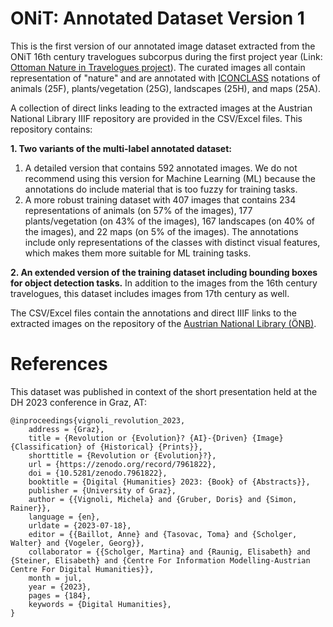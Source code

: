 # ONiT: Annotated Dataset Version 1
This is the first version of our annotated image dataset extracted from the ONiT 16th century travelogues subcorpus during the first project year (Link: [Ottoman Nature in Travelogues project](https://onit.oeaw.ac.at/)). The curated images all contain representation of "nature" and are annotated with [ICONCLASS](https://iconclass.org/) notations of animals (25F), plants/vegetation (25G), landscapes (25H), and maps (25A).

A collection of direct links leading to the extracted images at the Austrian National Library IIIF repository are provided in the CSV/Excel files. This repository contains:

**1. Two variants of the multi-label annotated dataset:**
1. A detailed version that contains 592 annotated images. We do not recommend using this version for Machine Learning (ML) because the annotations do include material that is too fuzzy for training tasks.
2. A more robust training dataset with 407 images that contains 234 representations of animals (on 57% of the images), 177 plants/vegetation (on 43% of the images), 167 landscapes (on 40% of the images), and 22 maps (on 5% of the images). The annotations include only representations of the classes with distinct visual features, which makes them more suitable for ML training tasks.


**2. An extended version of the training dataset including bounding boxes for object detection tasks.**
In addition to the images from the 16th century travelogues, this dataset includes images from 17th century as well.

The CSV/Excel files contain the annotations and direct IIIF links to the extracted images on the repository of the [Austrian National Library (ÖNB)](https://search.onb.ac.at/).

# References
This dataset was published in context of the short presentation held at the DH 2023 conference in Graz, AT:

```
@inproceedings{vignoli_revolution_2023,
	address = {Graz},
	title = {Revolution or {Evolution}? {AI}-{Driven} {Image} {Classification} of {Historical} {Prints}},
	shorttitle = {Revolution or {Evolution}?},
	url = {https://zenodo.org/record/7961822},
	doi = {10.5281/zenodo.7961822},
	booktitle = {Digital {Humanities} 2023: {Book} of {Abstracts}},
	publisher = {University of Graz},
	author = {{Vignoli, Michela} and {Gruber, Doris} and {Simon, Rainer}},
	language = {en},
	urldate = {2023-07-18},
	editor = {{Baillot, Anne} and {Tasovac, Toma} and {Scholger, Walter} and {Vogeler, Georg}},
	collaborator = {{Scholger, Martina} and {Raunig, Elisabeth} and {Steiner, Elisabeth} and {Centre For Information Modelling-Austrian Centre For Digital Humanities}},
	month = jul,
	year = {2023},
	pages = {184},
	keywords = {Digital Humanities},
}

```

